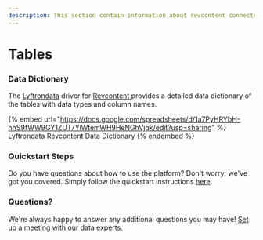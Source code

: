 ```yaml
---
description: This section contain information about revcontent connector tables information
---
```


# Tables

### Data Dictionary

The [Lyftrondata](https://www.lyftrondata.com/) driver for [Revcontent](https://www.lyftrondata.com/integration/revcontent/)[ ](https://www.lyftrondata.com/integration/revcontent/)provides a detailed data dictionary of the tables with data types and column names.

{% embed url="https://docs.google.com/spreadsheets/d/1a7PyHRYbH-hhS9fWW9GY1ZUT7YiWtemWH9HeNGhVjqk/edit?usp=sharing" %}
Lyftrondata Revcontent Data Dictionary
{% endembed %}

### Quickstart Steps

Do you have questions about how to use the platform? Don't worry; we've got you covered. Simply follow the quickstart instructions [here](../../../../quickstart-steps.md).

### Questions? <a href="#questions" id="questions"></a>

We're always happy to answer any additional questions you may have! [Set up a meeting with our data experts.](https://www.lyftrondata.com/book-a-meeting/)

